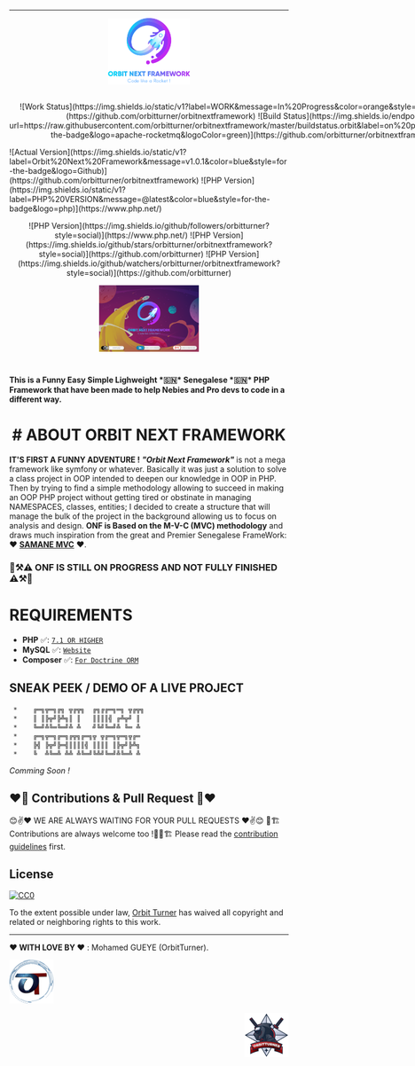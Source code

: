 ________


<p align="center">
  <a href="https://github.com/orbitturner/orbitnextframework"><img src="public/img/ORBIT_NEXT_FRAMEWORK_FULL_LOGO_2020.png" alt="Orbit Next Framework" height="120" /></a>
</p>

<p align="center" style="display: inline-block">
![Work Status](https://img.shields.io/static/v1?label=WORK&message=In%20Progress&color=orange&style=for-the-badge)](https://github.com/orbitturner/orbitnextframework)
<!-- Build Status -->
![Build Status](https://img.shields.io/endpoint?url=https://raw.githubusercontent.com/orbitturner/orbitnextframework/master/buildstatus.orbit&label=on%20progress&style=for-the-badge&logo=apache-rocketmq&logoColor=green)](https://github.com/orbitturner/orbitnextframework)
</p>
<!-- Version Shields.io -->
![Actual Version](https://img.shields.io/static/v1?label=Orbit%20Next%20Framework&message=v1.0.1&color=blue&style=for-the-badge&logo=Github)](https://github.com/orbitturner/orbitnextframework)
<!-- PHP Version  -->
![PHP Version](https://img.shields.io/static/v1?label=PHP%20VERSION&message=@latest&color=blue&style=for-the-badge&logo=php)](https://www.php.net/)
<p align="center">
<!-- GITHUB FOLLOWERS  -->
![PHP Version](https://img.shields.io/github/followers/orbitturner?style=social)](https://www.php.net/)
<!-- GITHUB STARS  -->
![PHP Version](https://img.shields.io/github/stars/orbitturner/orbitnextframework?style=social)](https://github.com/orbitturner)
<!-- GITHUB WATCH  -->
![PHP Version](https://img.shields.io/github/watchers/orbitturner/orbitnextframework?style=social)](https://github.com/orbitturner)
</p>

<p align="center">
<a href="https://github.com/orbitturner/orbitnextframework"><img src="public/img/ONF_BG_V1_RESIZED.png" alt="Orbit Next Framework" height="120" /></a>
</p>

#

<p>
<strong>This is a Funny Easy Simple Lighweight *🇸🇳* Senegalese *🇸🇳* PHP Framework that have been made to help Nebies and Pro devs to code in a different way.</strong>
</p>

<h1 align="center"># ABOUT ORBIT NEXT FRAMEWORK</h1>

**IT'S FIRST A FUNNY ADVENTURE !**
***"Orbit Next Framework"*** is not a mega framework like symfony or whatever.
Basically it was just a solution to solve a class project in OOP intended to deepen our knowledge in OOP in PHP.
Then by trying to find a simple methodology allowing to succeed in making an OOP PHP project without getting tired or obstinate in managing NAMESPACES, classes, entities; I decided to create a structure that will manage the bulk of the project in the background allowing us to focus on analysis and design.
**ONF is Based on the M-V-C (MVC) methodology** and draws much inspiration from the great and Premier Senegalese FrameWork: ❤ [**SAMANE MVC**](https://github.com/ngorseckframework/samanemvc) ❤.

### 🚧⚒⚠ ONF IS STILL ON PROGRESS AND NOT FULLY FINISHED ⚠⚒🚧


# REQUIREMENTS
- **PHP**       ✅: [`7.1 OR HIGHER`](https://www.php.net/)
- **MySQL**     ✅: [`Website`](https://www.mysql.com/fr/)
- **Composer**  ✅: [`For Doctrine ORM`](https://getcomposer.org/)


## SNEAK PEEK / DEMO OF A LIVE PROJECT
```
 *    ╔═╗╦═╗╔╗ ╦╔╦╗  ╔╗╔╔═╗═╗ ╦╔╦╗  
 *    ║ ║╠╦╝╠╩╗║ ║   ║║║║╣ ╔╩╦╝ ║   
 *    ╚═╝╩╚═╚═╝╩ ╩   ╝╚╝╚═╝╩ ╚═ ╩   
 *    ╔═╗╦═╗╔═╗╔╦╗╔═╗╦ ╦╔═╗╦═╗╦╔═   
 *    ╠╣ ╠╦╝╠═╣║║║║╣ ║║║║ ║╠╦╝╠╩╗   
 *    ╚  ╩╚═╩ ╩╩ ╩╚═╝╚╩╝╚═╝╩╚═╩ ╩   
```
*Comming Soon !*



## ❤🚀 Contributions & Pull Request 🚀❤
😊✌❤ WE ARE ALWAYS WAITING FOR YOUR PULL REQUESTS ❤✌😊
💠🏗 Contributions are always welcome too !🌌💠🏗
Please read the [contribution guidelines](public/assets/contributing.md) first.

## License

[![CC0](https://licensebuttons.net/p/zero/1.0/88x31.png)](https://creativecommons.org/publicdomain/zero/1.0/)

To the extent possible under law, [Orbit Turner](http://orbitturner.yj.fr) has waived all copyright and related or neighboring rights to this work.


______________________________________________________
**❤ WITH LOVE BY ❤** : Mohamed GUEYE (OrbitTurner).

![Image of OT](https://github.com/orbitturner/challenger/blob/master/images/orbitturner1.png?raw=true)

<img src="https://github.com/orbitturner/challenger/blob/master/images/OrbitTurner_Gaming_GitHubBadge.png?raw=true" align="right" />